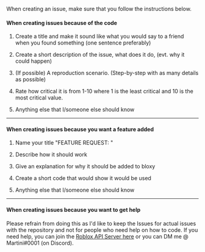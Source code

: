 When creating an issue, make sure that you follow the instructions below.


#### When creating issues because of the code

1) Create a title and make it sound like what you would say to a friend when you found something (one sentence preferably)

2) Create a short description of the issue, what does it do, (evt. why it could happen)

3) (If possible) A reproduction scenario. (Step-by-step with as many details as possible)

4) Rate how critical it is from 1-10 where 1 is the least critical and 10 is the most critical value.

5) Anything else that I/someone else should know

***

#### When creating issues because you want a feature added

1) Name your title "FEATURE REQUEST: <Short title here>"

2) Describe how it should work

3) Give an explanation for why it should be added to bloxy

4) Create a short code that would show it would be used

5) Anything else that I/someone else should know

***


#### When creating issues because you want to get help

Please refrain from doing this as I'd like to keep the Issues for actual issues with the repository and not for people who need help on 
how to code. If you need help, you can join the [Roblox API Server here]() or you can DM me @ Martini#0001 (on Discord).
